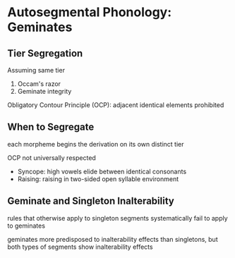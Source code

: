 # Autosegmental Phonology: Geminates

## Tier Segregation

Assuming same tier

1. Occam's razor
2. Geminate integrity

Obligatory Contour Principle (OCP): adjacent identical elements prohibited

## When to Segregate

each morpheme begins the derivation on its own distinct tier

OCP not universally respected

- Syncope: high vowels elide between identical consonants
- Raising: raising in two-sided open syllable environment

## Geminate and Singleton Inalterability

rules that otherwise apply to singleton segments systematically fail to apply to geminates

geminates more predisposed to inalterability effects than singletons, but both types of segments show inalterability effects